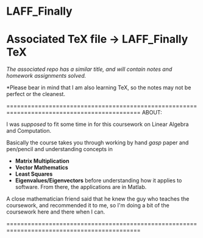 # LAFF_Finally
# Associated TeX file -> LAFF_Finally TeX

*The associated repo has a similar title, and will contain notes and homework assignments solved.*


*Please bear in mind that I am also learning TeX, so the notes may not be perfect or the cleanest.


============================================================================================
ABOUT:

I was *supposed* to fit some time in for this coursework on Linear Algebra and Computation.

Basically the course takes you through working by hand *gasp* paper and pen/pencil and understanding concepts in 
* **Matrix Multiplication** 
* **Vector Mathematics** 
* **Least Squares**
* **Eigenvalues/Eigenvectors**
before understanding
how it applies to software. From there, the applications are in Matlab.

A close mathematician friend said that he knew the guy who teaches the 
coursework, and recommended it to me, so I'm doing a bit of the coursework
here and there when I can.

============================================================================================


